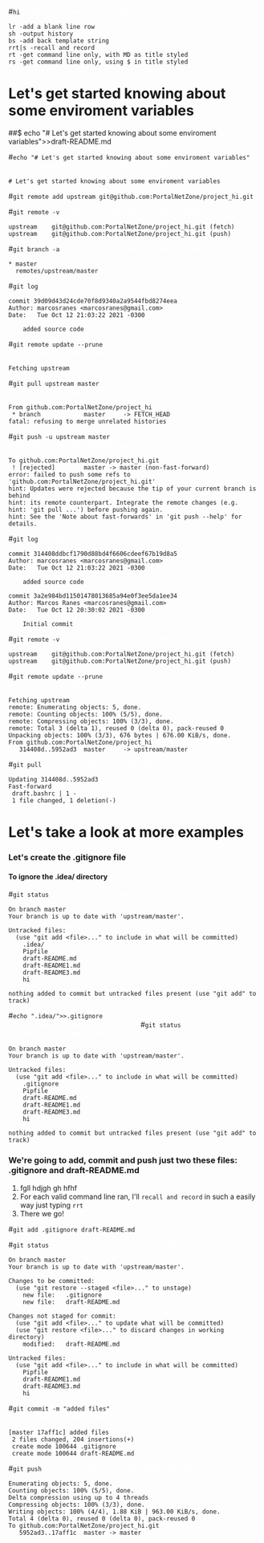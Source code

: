 
#` hi `
<span style='color:#fff; font-family: Dejavu Sans Mono; font-size: 1.1em;'>- Path: /home/marcosranes/Desktop/Hi</span>
```
lr -add a blank line row
sh -output history
bs -add back template string
rrt|s -recall and record
rt -get command line only, with MD as title styled
rs -get command line only, using $ in title styled
```

# Let's get started knowing about some enviroment variables

##$ echo "# Let's get started knowing about some enviroment variables">>draft-README.md

#` echo "# Let's get started knowing about some enviroment variables" `
<span style='color:#fff; font-family: Dejavu Sans Mono; font-size: 1.1em;'>- Path: /home/marcosranes/Desktop/Hi</span>
```
# Let's get started knowing about some enviroment variables
```

#` git remote add upstream git@github.com:PortalNetZone/project_hi.git `

#` git remote -v `
<span style='color:#fff; font-family: Dejavu Sans Mono; font-size: 1.1em;'>- Path: /home/marcosranes/Desktop/Hi</span>
```
upstream	git@github.com:PortalNetZone/project_hi.git (fetch)
upstream	git@github.com:PortalNetZone/project_hi.git (push)
```


#` git branch -a `
<span style='color:#fff; font-family: Dejavu Sans Mono; font-size: 1.1em;'>- Path: /home/marcosranes/Desktop/Hi</span>
```
* master
  remotes/upstream/master
```


#` git log `
<span style='color:#fff; font-family: Dejavu Sans Mono; font-size: 1.1em;'>- Path: /home/marcosranes/Desktop/Hi</span>
```
commit 39d09d43d24cde70f8d9340a2a9544fbd8274eea
Author: marcosranes <marcosranes@gmail.com>
Date:   Tue Oct 12 21:03:22 2021 -0300

    added source code
```


#` git remote update --prune `
<span style='color:#fff; font-family: Dejavu Sans Mono; font-size: 1.1em;'>- Path: /home/marcosranes/Desktop/Hi</span>
```
Fetching upstream
```


#` git pull upstream master `
<span style='color:#fff; font-family: Dejavu Sans Mono; font-size: 1.1em;'>- Path: /home/marcosranes/Desktop/Hi</span>
```
From github.com:PortalNetZone/project_hi
 * branch            master     -> FETCH_HEAD
fatal: refusing to merge unrelated histories
```

#` git push -u upstream master `
<span style='color:#fff; font-family: Dejavu Sans Mono; font-size: 1.1em;'>- Path: /home/marcosranes/Desktop/Hi</span>
```
To github.com:PortalNetZone/project_hi.git
 ! [rejected]        master -> master (non-fast-forward)
error: failed to push some refs to 'github.com:PortalNetZone/project_hi.git'
hint: Updates were rejected because the tip of your current branch is behind
hint: its remote counterpart. Integrate the remote changes (e.g.
hint: 'git pull ...') before pushing again.
hint: See the 'Note about fast-forwards' in 'git push --help' for details.
```

#` git log `
<span style='color:#fff; font-family: Dejavu Sans Mono; font-size: 1.1em;'>- Path: /home/marcosranes/Desktop/Hi</span>
```
commit 314408ddbcf1790d88bd4f6606cdeef67b19d8a5
Author: marcosranes <marcosranes@gmail.com>
Date:   Tue Oct 12 21:03:22 2021 -0300

    added source code

commit 3a2e984bd11501478013685a94e0f3ee5da1ee34
Author: Marcos Ranes <marcosranes@gmail.com>
Date:   Tue Oct 12 20:30:02 2021 -0300

    Initial commit
```


#` git remote -v `
<span style='color:#fff; font-family: Dejavu Sans Mono; font-size: 1.1em;'>- Path: /home/marcosranes/Desktop/Hi</span>
```
upstream	git@github.com:PortalNetZone/project_hi.git (fetch)
upstream	git@github.com:PortalNetZone/project_hi.git (push)
```


#` git remote update --prune `
<span style='color:#fff; font-family: Dejavu Sans Mono; font-size: 1.1em;'>- Path: /home/marcosranes/Desktop/Hi</span>
```
Fetching upstream
remote: Enumerating objects: 5, done.
remote: Counting objects: 100% (5/5), done.
remote: Compressing objects: 100% (3/3), done.
remote: Total 3 (delta 1), reused 0 (delta 0), pack-reused 0
Unpacking objects: 100% (3/3), 676 bytes | 676.00 KiB/s, done.
From github.com:PortalNetZone/project_hi
   314408d..5952ad3  master     -> upstream/master
```



#` git pull `
<span style='color:#fff; font-family: Dejavu Sans Mono; font-size: 1.1em;'>- Path: /home/marcosranes/Desktop/Hi</span>
```
Updating 314408d..5952ad3
Fast-forward
 draft.bashrc | 1 -
 1 file changed, 1 deletion(-)
```


# Let's take a look at more examples
### Let's create the .gitignore file
#### To ignore the .idea/ directory

#` git status `
<span style='color:#fff; font-family: Dejavu Sans Mono; font-size: 1.1em;'>- Path: /home/marcosranes/Desktop/Hi</span>
```
On branch master
Your branch is up to date with 'upstream/master'.

Untracked files:
  (use "git add <file>..." to include in what will be committed)
	.idea/
	Pipfile
	draft-README.md
	draft-README1.md
	draft-README3.md
	hi

nothing added to commit but untracked files present (use "git add" to track)
```


#` echo ".idea/">>.gitignore `
<span style='color:#fff; font-family: Dejavu Sans Mono; font-size: 1.1em;'>- Path: /home/marcosranes/Desktop/Hi</span>
#` git status `
<span style='color:#fff; font-family: Dejavu Sans Mono; font-size: 1.1em;'>- Path: /home/marcosranes/Desktop/Hi</span>
```
On branch master
Your branch is up to date with 'upstream/master'.

Untracked files:
  (use "git add <file>..." to include in what will be committed)
	.gitignore
	Pipfile
	draft-README.md
	draft-README1.md
	draft-README3.md
	hi

nothing added to commit but untracked files present (use "git add" to track)
```
### We're going to add, commit and push just two these files: .gitignore and draft-README.md
1. fgll hdjgh  gh hfhf
2. For each valid command line ran, I'll `recall and record` in such a easily way just typing `rrt`
3. There we go!

#` git add .gitignore draft-README.md `

#` git status `
<span style='color:#fff; font-family: Dejavu Sans Mono; font-size: 1.1em;'>- Path: /home/marcosranes/Desktop/Hi</span>
```
On branch master
Your branch is up to date with 'upstream/master'.

Changes to be committed:
  (use "git restore --staged <file>..." to unstage)
	new file:   .gitignore
	new file:   draft-README.md

Changes not staged for commit:
  (use "git add <file>..." to update what will be committed)
  (use "git restore <file>..." to discard changes in working directory)
	modified:   draft-README.md

Untracked files:
  (use "git add <file>..." to include in what will be committed)
	Pipfile
	draft-README1.md
	draft-README3.md
	hi

```


#` git commit -m "added files" `
<span style='color:#fff; font-family: Dejavu Sans Mono; font-size: 1.1em;'>- Path: /home/marcosranes/Desktop/Hi</span>
```
[master 17aff1c] added files
 2 files changed, 204 insertions(+)
 create mode 100644 .gitignore
 create mode 100644 draft-README.md
```

#` git push `
<span style='color:#fff; font-family: Dejavu Sans Mono; font-size: 1.1em;'>- Path: /home/marcosranes/Desktop/Hi</span>
```
Enumerating objects: 5, done.
Counting objects: 100% (5/5), done.
Delta compression using up to 4 threads
Compressing objects: 100% (3/3), done.
Writing objects: 100% (4/4), 1.88 KiB | 963.00 KiB/s, done.
Total 4 (delta 0), reused 0 (delta 0), pack-reused 0
To github.com:PortalNetZone/project_hi.git
   5952ad3..17aff1c  master -> master
```
